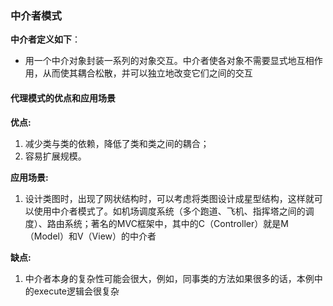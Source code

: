 ### 中介者模式
**中介者定义如下**：
- 用一个中介对象封装一系列的对象交互。中介者使各对象不需要显式地互相作用，从而使其耦合松散，并可以独立地改变它们之间的交互

#### 代理模式的优点和应用场景
**优点:**
  1. 减少类与类的依赖，降低了类和类之间的耦合；
  2. 容易扩展规模。

**应用场景:**

  1. 设计类图时，出现了网状结构时，可以考虑将类图设计成星型结构，这样就可以使用中介者模式了。如机场调度系统（多个跑道、飞机、指挥塔之间的调度）、路由系统；著名的MVC框架中，其中的C（Controller）就是M（Model）和V（View）的中介者

**缺点:**
  1. 中介者本身的复杂性可能会很大，例如，同事类的方法如果很多的话，本例中的execute逻辑会很复杂
   
